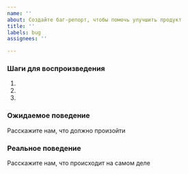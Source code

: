 ```yaml
---
name: ''
about: Создайте баг-репорт, чтобы помочь улучшить продукт
title: ''
labels: bug
assignees: ''

---
```


### Шаги для воспроизведения
1. 
2. 
3. 

### Ожидаемое поведение
Расскажите нам, что должно произойти

### Реальное поведение
Расскажите нам, что происходит на самом деле
